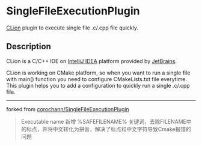 # SingleFileExecutionPlugin
[CLion](https://www.jetbrains.com/clion/) plugin to execute single file .c/.cpp file quickly.

## Description
CLion is a C/C++ IDE on [IntelliJ IDEA](https://www.jetbrains.com/idea/) platform provided by [JetBrains](https://www.jetbrains.com/).

CLion is working on CMake platform, so when you want to run a single file with main() function you need to configure CMakeLists.txt file everytime.
This plugin helps you to add a configuration to quickly run a single .c/.cpp file.

---
forked from [corochann/SingleFileExecutionPlugin](https://github.com/corochann/SingleFileExecutionPlugin)

>Executable name 新增 %SAFEFILENAME% 关键词，去除FILENAME中的标点，并将中文转化为拼音，解决了标点和中文字符导致Cmake报错的问题